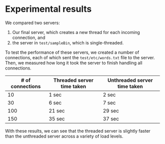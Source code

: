 # Experimental results

We compared two servers:

1. Our final server, which creates a new thread for each incoming connection, and
2. the server in `test/sampleBin`, which is single-threaded.

To test the performance of these servers, we created a number of connections,
each of which sent the `test/etc/words.txt` file to the server. Then, we
measured how long it took the server to finish handling all connections.

| # of connections | Threaded server time taken | Unthreaded server time taken |
| ---------------- | -------------------------- | ---------------------------- |
| 10               | 1 sec                      | 2 sec                        |
| 30               | 6 sec                      | 7 sec                        |
| 100              | 21 sec                     | 29 sec                       |
| 150              | 35 sec                     | 37 sec                       |

With these results, we can see that the threaded server is slightly faster than the
unthreaded server across a variety of load levels.
